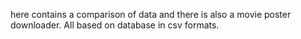 here contains a comparison of data and there is also a movie poster downloader.
All based on database in csv formats.
